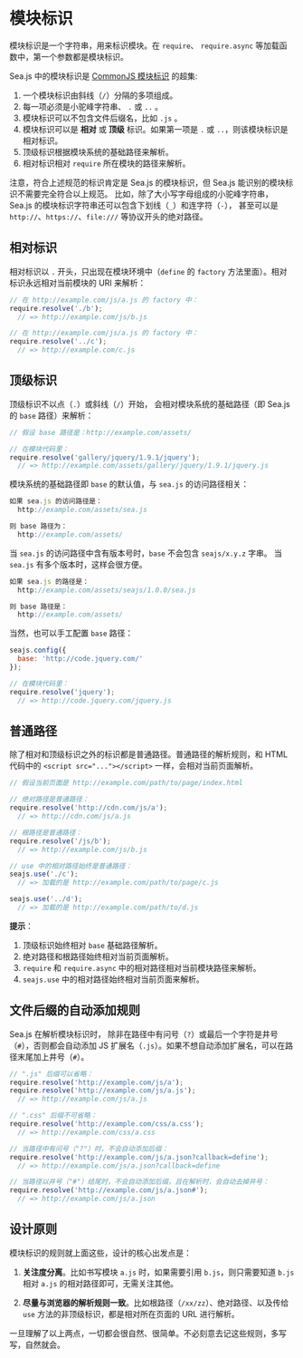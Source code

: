 # 模块标识

模块标识是一个字符串，用来标识模块。在 `require`、 `require.async` 等加载函数中，第一个参数都是模块标识。

Sea.js 中的模块标识是 [CommonJS 模块标识](http://wiki.commonjs.org/wiki/Modules/1.1.1) 的超集:

1.  一个模块标识由斜线（`/`）分隔的多项组成。
2.  每一项必须是小驼峰字符串、 `.` 或 `..` 。
3.  模块标识可以不包含文件后缀名，比如 `.js` 。
4.  模块标识可以是 **相对** 或 **顶级** 标识。如果第一项是 `.` 或 `..`，则该模块标识是相对标识。
5.  顶级标识根据模块系统的基础路径来解析。
6.  相对标识相对 `require` 所在模块的路径来解析。

注意，符合上述规范的标识肯定是 Sea.js 的模块标识，但 Sea.js 能识别的模块标识不需要完全符合以上规范。 比如，除了大小写字母组成的小驼峰字符串，Sea.js 的模块标识字符串还可以包含下划线（`_`）和连字符（`-`）， 甚至可以是 `http://`、`https://`、`file:///` 等协议开头的绝对路径。

## 相对标识

相对标识以 `.` 开头，只出现在模块环境中（`define` 的 `factory` 方法里面）。相对标识永远相对当前模块的 URI 来解析：

```js
// 在 http://example.com/js/a.js 的 factory 中：
require.resolve('./b');
  // => http://example.com/js/b.js

// 在 http://example.com/js/a.js 的 factory 中：
require.resolve('../c');
  // => http://example.com/c.js
```

## 顶级标识

顶级标识不以点（`.`）或斜线（`/`）开始， 会相对模块系统的基础路径（即 Sea.js 的 `base` 路径）来解析：

```js
// 假设 base 路径是：http://example.com/assets/

// 在模块代码里：
require.resolve('gallery/jquery/1.9.1/jquery');
  // => http://example.com/assets/gallery/jquery/1.9.1/jquery.js
```

模块系统的基础路径即 `base` 的默认值，与 `sea.js` 的访问路径相关：

```js
如果 sea.js 的访问路径是：
  http://example.com/assets/sea.js

则 base 路径为：
  http://example.com/assets/ 
```

当 `sea.js` 的访问路径中含有版本号时，`base` 不会包含 `seajs/x.y.z` 字串。 当 `sea.js` 有多个版本时，这样会很方便。

```js
如果 sea.js 的路径是：
  http://example.com/assets/seajs/1.0.0/sea.js

则 base 路径是：
  http://example.com/assets/ 
```

当然，也可以手工配置 `base` 路径：

```js
seajs.config({
  base: 'http://code.jquery.com/'
});

// 在模块代码里：
require.resolve('jquery');
  // => http://code.jquery.com/jquery.js
```

## 普通路径

除了相对和顶级标识之外的标识都是普通路径。普通路径的解析规则，和 HTML 代码中的 `<script src="..."></script>` 一样，会相对当前页面解析。

```js
// 假设当前页面是 http://example.com/path/to/page/index.html

// 绝对路径是普通路径：
require.resolve('http://cdn.com/js/a');
  // => http://cdn.com/js/a.js

// 根路径是普通路径：
require.resolve('/js/b');
  // => http://example.com/js/b.js

// use 中的相对路径始终是普通路径：
seajs.use('./c');
  // => 加载的是 http://example.com/path/to/page/c.js

seajs.use('../d');
  // => 加载的是 http://example.com/path/to/d.js
```

**提示**：

1.  顶级标识始终相对 `base` 基础路径解析。
2.  绝对路径和根路径始终相对当前页面解析。
3.  `require` 和 `require.async` 中的相对路径相对当前模块路径来解析。
4.  `seajs.use` 中的相对路径始终相对当前页面来解析。

## 文件后缀的自动添加规则

Sea.js 在解析模块标识时， 除非在路径中有问号（`?`）或最后一个字符是井号（`#`），否则都会自动添加 JS 扩展名（`.js`）。如果不想自动添加扩展名，可以在路径末尾加上井号（`#`）。

```js
// ".js" 后缀可以省略：
require.resolve('http://example.com/js/a');
require.resolve('http://example.com/js/a.js');
  // => http://example.com/js/a.js

// ".css" 后缀不可省略：
require.resolve('http://example.com/css/a.css');
  // => http://example.com/css/a.css

// 当路径中有问号（"?"）时，不会自动添加后缀：
require.resolve('http://example.com/js/a.json?callback=define');
  // => http://example.com/js/a.json?callback=define

// 当路径以井号（"#"）结尾时，不会自动添加后缀，且在解析时，会自动去掉井号：
require.resolve('http://example.com/js/a.json#');
  // => http://example.com/js/a.json
```

## 设计原则

模块标识的规则就上面这些，设计的核心出发点是：

1.  **关注度分离**。比如书写模块 `a.js` 时，如果需要引用 `b.js`，则只需要知道 `b.js` 相对 `a.js` 的相对路径即可，无需关注其他。

2.  **尽量与浏览器的解析规则一致**。比如根路径（`/xx/zz`）、绝对路径、以及传给 `use` 方法的非顶级标识，都是相对所在页面的 URL 进行解析。

一旦理解了以上两点，一切都会很自然、很简单。不必刻意去记这些规则，多写写，自然就会。